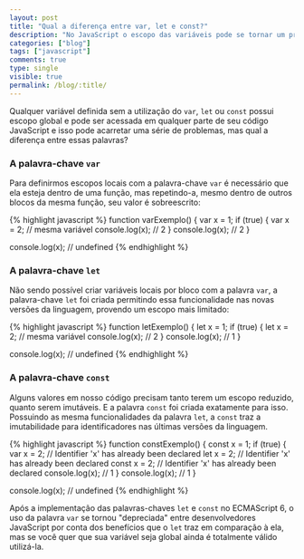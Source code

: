 ```yaml
---
layout: post
title: "Qual a diferença entre var, let e const?"
description: "No JavaScript o escopo das variáveis pode se tornar um problema. Então, para evitá-los, saiba a diferença entre declarar variáveis com var, let e const."
categories: ["blog"]
tags: ["javascript"]
comments: true
type: single
visible: true
permalink: /blog/:title/
---
```


Qualquer variável definida sem a utilização do `var`, `let` ou `const` possui escopo global e pode ser acessada em qualquer parte de seu código JavaScript e isso pode acarretar uma série de problemas, mas qual a diferença entre essas palavras?

### A palavra-chave `var`
Para definirmos escopos locais com a palavra-chave `var` é necessário que ela esteja dentro de uma função, mas repetindo-a, mesmo dentro de outros blocos da mesma função, seu valor é sobreescrito:

{% highlight javascript %}
function varExemplo() {
  var x = 1;
  if (true) {
    var x = 2; // mesma variável
    console.log(x); // 2
  }
  console.log(x); // 2
}

console.log(x); // undefined
{% endhighlight %}

### A palavra-chave `let`
Não sendo possível criar variáveis locais por bloco com a palavra `var`, a palavra-chave `let` foi criada permitindo essa funcionalidade nas novas versões da linguagem, provendo um escopo mais limitado:

{% highlight javascript %}
function letExemplo() {
  let x = 1;
  if (true) {
    let x = 2; // mesma variável
    console.log(x); // 2
  }
  console.log(x); // 1
}

console.log(x); // undefined
{% endhighlight %}

### A palavra-chave `const`
Alguns valores em nosso código precisam tanto terem um escopo reduzido, quanto serem imutáveis. E a palavra `const` foi criada exatamente para isso. Possuindo as mesma funcionalidades da palavra `let`, a `const` traz a imutabilidade para identificadores nas últimas versões da linguagem.

{% highlight javascript %}
function constExemplo() {
  const x = 1;
  if (true) {
    var x = 2; // Identifier 'x' has already been declared
    let x = 2; // Identifier 'x' has already been declared
    const x = 2; // Identifier 'x' has already been declared
    console.log(x); // 1
  }
  console.log(x); // 1
}

console.log(x); // undefined
{% endhighlight %}

Após a implementação das palavras-chaves `let` e `const` no ECMAScript 6, o uso da palavra `var` se tornou "depreciada" entre desenvolvedores JavaScript por conta dos benefícios que o `let` traz em comparação à ela, mas se você quer que sua variável seja global ainda é totalmente válido utilizá-la.
